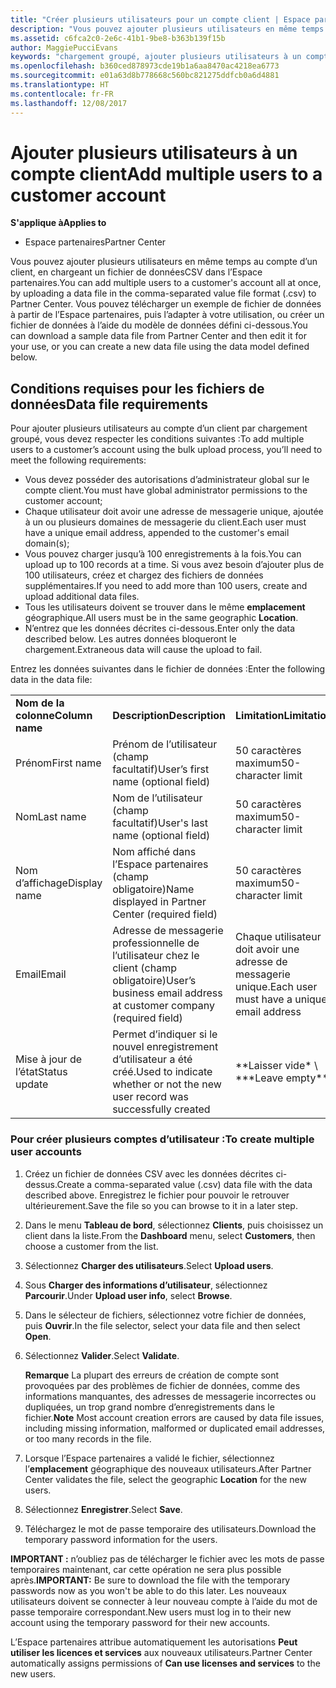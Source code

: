 ```yaml
---
title: "Créer plusieurs utilisateurs pour un compte client | Espace partenaires"
description: "Vous pouvez ajouter plusieurs utilisateurs en même temps au compte d’un client, en chargeant un fichier de donnéesCSV dans l’Espace partenaires."
ms.assetid: c6fca2c0-2e6c-41b1-9be8-b363b139f15b
author: MaggiePucciEvans
keywords: "chargement groupé, ajouter plusieurs utilisateurs à un compte client, ajouter des utilisateurs du client, chargement groupé des utilisateurs du client, compte client, utilisateurs du client, utilisateurs"
ms.openlocfilehash: b360ced878973cde19b1a6aa8470ac4218ea6773
ms.sourcegitcommit: e01a63d8b778668c560bc821275ddfcb0a6d4881
ms.translationtype: HT
ms.contentlocale: fr-FR
ms.lasthandoff: 12/08/2017
---
```

# <a name="add-multiple-users-to-a-customer-account"></a><span data-ttu-id="6afea-104">Ajouter plusieurs utilisateurs à un compte client</span><span class="sxs-lookup"><span data-stu-id="6afea-104">Add multiple users to a customer account</span></span>

**<span data-ttu-id="6afea-105">S'applique à</span><span class="sxs-lookup"><span data-stu-id="6afea-105">Applies to</span></span>**

-  <span data-ttu-id="6afea-106">Espace partenaires</span><span class="sxs-lookup"><span data-stu-id="6afea-106">Partner Center</span></span>

<span data-ttu-id="6afea-107">Vous pouvez ajouter plusieurs utilisateurs en même temps au compte d’un client, en chargeant un fichier de donnéesCSV dans l’Espace partenaires.</span><span class="sxs-lookup"><span data-stu-id="6afea-107">You can add multiple users to a customer's account all at once, by uploading a data file in the comma-separated value file format (.csv) to Partner Center.</span></span> <span data-ttu-id="6afea-108">Vous pouvez télécharger un exemple de fichier de données à partir de l’Espace partenaires, puis l’adapter à votre utilisation, ou créer un fichier de données à l’aide du modèle de données défini ci-dessous.</span><span class="sxs-lookup"><span data-stu-id="6afea-108">You can download a sample data file from Partner Center and then edit it for your use, or you can create a new data file using the data model defined below.</span></span>

## <a href="" id="creatingtheimportcsvfile"></a><span data-ttu-id="6afea-109">Conditions requises pour les fichiers de données</span><span class="sxs-lookup"><span data-stu-id="6afea-109">Data file requirements</span></span>


<span data-ttu-id="6afea-110">Pour ajouter plusieurs utilisateurs au compte d’un client par chargement groupé, vous devez respecter les conditions suivantes&nbsp;:</span><span class="sxs-lookup"><span data-stu-id="6afea-110">To add multiple users to a customer’s account using the bulk upload process, you’ll need to meet the following requirements:</span></span>

-   <span data-ttu-id="6afea-111">Vous devez posséder des autorisations d’administrateur global sur le compte client.</span><span class="sxs-lookup"><span data-stu-id="6afea-111">You must have global administrator permissions to the customer account;</span></span>
-   <span data-ttu-id="6afea-112">Chaque utilisateur doit avoir une adresse de messagerie unique, ajoutée à un ou plusieurs domaines de messagerie du client.</span><span class="sxs-lookup"><span data-stu-id="6afea-112">Each user must have a unique email address, appended to the customer's email domain(s);</span></span>
-   <span data-ttu-id="6afea-113">Vous pouvez charger jusqu’à 100&nbsp;enregistrements à la fois.</span><span class="sxs-lookup"><span data-stu-id="6afea-113">You can upload up to 100 records at a time.</span></span> <span data-ttu-id="6afea-114">Si vous avez besoin d’ajouter plus de 100&nbsp;utilisateurs, créez et chargez des fichiers de données supplémentaires.</span><span class="sxs-lookup"><span data-stu-id="6afea-114">If you need to add more than 100 users, create and upload additional data files.</span></span>
-   <span data-ttu-id="6afea-115">Tous les utilisateurs doivent se trouver dans le même **emplacement** géographique.</span><span class="sxs-lookup"><span data-stu-id="6afea-115">All users must be in the same geographic **Location**.</span></span>
-   <span data-ttu-id="6afea-116">N’entrez que les données décrites ci-dessous.</span><span class="sxs-lookup"><span data-stu-id="6afea-116">Enter only the data described below.</span></span> <span data-ttu-id="6afea-117">Les autres données bloqueront le chargement.</span><span class="sxs-lookup"><span data-stu-id="6afea-117">Extraneous data will cause the upload to fail.</span></span>

<span data-ttu-id="6afea-118">Entrez les données suivantes dans le fichier de données&nbsp;:</span><span class="sxs-lookup"><span data-stu-id="6afea-118">Enter the following data in the data file:</span></span>

|                 |                                                                              |                                            |
|-----------------|------------------------------------------------------------------------------|--------------------------------------------|
| **<span data-ttu-id="6afea-119">Nom de la colonne</span><span class="sxs-lookup"><span data-stu-id="6afea-119">Column name</span></span>** | **<span data-ttu-id="6afea-120">Description</span><span class="sxs-lookup"><span data-stu-id="6afea-120">Description</span></span>**                                                              | **<span data-ttu-id="6afea-121">Limitation</span><span class="sxs-lookup"><span data-stu-id="6afea-121">Limitation</span></span>**                             |
| <span data-ttu-id="6afea-122">Prénom</span><span class="sxs-lookup"><span data-stu-id="6afea-122">First name</span></span>      | <span data-ttu-id="6afea-123">Prénom de l’utilisateur (champ facultatif)</span><span class="sxs-lookup"><span data-stu-id="6afea-123">User’s first name (optional field)</span></span>                                           | <span data-ttu-id="6afea-124">50&nbsp;caractères maximum</span><span class="sxs-lookup"><span data-stu-id="6afea-124">50-character limit</span></span>                         |
| <span data-ttu-id="6afea-125">Nom</span><span class="sxs-lookup"><span data-stu-id="6afea-125">Last name</span></span>       | <span data-ttu-id="6afea-126">Nom de l’utilisateur (champ facultatif)</span><span class="sxs-lookup"><span data-stu-id="6afea-126">User's last name (optional field)</span></span>                                            | <span data-ttu-id="6afea-127">50&nbsp;caractères maximum</span><span class="sxs-lookup"><span data-stu-id="6afea-127">50-character limit</span></span>                         |
| <span data-ttu-id="6afea-128">Nom d’affichage</span><span class="sxs-lookup"><span data-stu-id="6afea-128">Display name</span></span>    | <span data-ttu-id="6afea-129">Nom affiché dans l’Espace partenaires (champ obligatoire)</span><span class="sxs-lookup"><span data-stu-id="6afea-129">Name displayed in Partner Center (required field)</span></span>                            | <span data-ttu-id="6afea-130">50&nbsp;caractères maximum</span><span class="sxs-lookup"><span data-stu-id="6afea-130">50-character limit</span></span>                         |
| <span data-ttu-id="6afea-131">Email</span><span class="sxs-lookup"><span data-stu-id="6afea-131">Email</span></span>           | <span data-ttu-id="6afea-132">Adresse de messagerie professionnelle de l’utilisateur chez le client (champ obligatoire)</span><span class="sxs-lookup"><span data-stu-id="6afea-132">User’s business email address at customer company (required field)</span></span>           | <span data-ttu-id="6afea-133">Chaque utilisateur doit avoir une adresse de messagerie unique.</span><span class="sxs-lookup"><span data-stu-id="6afea-133">Each user must have a unique email address</span></span> |
| <span data-ttu-id="6afea-134">Mise à jour de l’état</span><span class="sxs-lookup"><span data-stu-id="6afea-134">Status update</span></span>   | <span data-ttu-id="6afea-135">Permet d’indiquer si le nouvel enregistrement d’utilisateur a été créé.</span><span class="sxs-lookup"><span data-stu-id="6afea-135">Used to indicate whether or not the new user record was successfully created</span></span> | <span data-ttu-id="6afea-136">\*\*Laisser vide\* \ *</span><span class="sxs-lookup"><span data-stu-id="6afea-136">\*\*Leave empty\*\*</span></span>                        |

 

### <a href="" id="createmultipleuseraccounts"></a><span data-ttu-id="6afea-137">Pour créer plusieurs comptes d’utilisateur&nbsp;:</span><span class="sxs-lookup"><span data-stu-id="6afea-137">To create multiple user accounts</span></span>

<a href="" id="creatingtheaccounts"></a>
1.  <span data-ttu-id="6afea-138">Créez un fichier de données&nbsp;CSV avec les données décrites ci-dessus.</span><span class="sxs-lookup"><span data-stu-id="6afea-138">Create a comma-separated value (.csv) data file with the data described above.</span></span> <span data-ttu-id="6afea-139">Enregistrez le fichier pour pouvoir le retrouver ultérieurement.</span><span class="sxs-lookup"><span data-stu-id="6afea-139">Save the file so you can browse to it in a later step.</span></span>
2.  <span data-ttu-id="6afea-140">Dans le menu **Tableau de bord**, sélectionnez **Clients**, puis choisissez un client dans la liste.</span><span class="sxs-lookup"><span data-stu-id="6afea-140">From the **Dashboard** menu, select **Customers**, then choose a customer from the list.</span></span>
3.  <span data-ttu-id="6afea-141">Sélectionnez **Charger des utilisateurs**.</span><span class="sxs-lookup"><span data-stu-id="6afea-141">Select **Upload users**.</span></span>
4.  <span data-ttu-id="6afea-142">Sous **Charger des informations d’utilisateur**, sélectionnez **Parcourir**.</span><span class="sxs-lookup"><span data-stu-id="6afea-142">Under **Upload user info**, select **Browse**.</span></span>
5.  <span data-ttu-id="6afea-143">Dans le sélecteur de fichiers, sélectionnez votre fichier de données, puis **Ouvrir**.</span><span class="sxs-lookup"><span data-stu-id="6afea-143">In the file selector, select your data file and then select **Open**.</span></span>
6.  <span data-ttu-id="6afea-144">Sélectionnez **Valider**.</span><span class="sxs-lookup"><span data-stu-id="6afea-144">Select **Validate**.</span></span>

    <span data-ttu-id="6afea-145">**Remarque** La plupart des erreurs de création de compte sont provoquées par des problèmes de fichier de données, comme des informations manquantes, des adresses de messagerie incorrectes ou dupliquées, un trop grand nombre d’enregistrements dans le fichier.</span><span class="sxs-lookup"><span data-stu-id="6afea-145">**Note**  Most account creation errors are caused by data file issues, including missing information, malformed or duplicated email addresses, or too many records in the file.</span></span>

     

7.  <span data-ttu-id="6afea-146">Lorsque l’Espace partenaires a validé le fichier, sélectionnez l’**emplacement** géographique des nouveaux utilisateurs.</span><span class="sxs-lookup"><span data-stu-id="6afea-146">After Partner Center validates the file, select the geographic **Location** for the new users.</span></span>
8.  <span data-ttu-id="6afea-147">Sélectionnez **Enregistrer**.</span><span class="sxs-lookup"><span data-stu-id="6afea-147">Select **Save**.</span></span>
9.  <span data-ttu-id="6afea-148">Téléchargez le mot de passe temporaire des utilisateurs.</span><span class="sxs-lookup"><span data-stu-id="6afea-148">Download the temporary password information for the users.</span></span>

<span data-ttu-id="6afea-149">**IMPORTANT&nbsp;:** n’oubliez pas de télécharger le fichier avec les mots de passe temporaires maintenant, car cette opération ne sera plus possible après.</span><span class="sxs-lookup"><span data-stu-id="6afea-149">**IMPORTANT:** Be sure to download the file with the temporary passwords now as you won't be able to do this later.</span></span> <span data-ttu-id="6afea-150">Les nouveaux utilisateurs doivent se connecter à leur nouveau compte à l’aide du mot de passe temporaire correspondant.</span><span class="sxs-lookup"><span data-stu-id="6afea-150">New users must log in to their new account using the temporary password for their new accounts.</span></span>

<span data-ttu-id="6afea-151">L’Espace partenaires attribue automatiquement les autorisations **Peut utiliser les licences et services** aux nouveaux utilisateurs.</span><span class="sxs-lookup"><span data-stu-id="6afea-151">Partner Center automatically assigns permissions of **Can use licenses and services** to the new users.</span></span>

 

 



